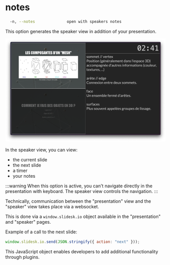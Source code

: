 # notes

```sh
  -n, --notes              open with speakers notes
```

This option generates the speaker view in addition of your presentation.

![speaker view](./img/notes.png)

In the speaker view, you can view:

- the current slide
- the next slide
- a timer
- your notes

:::warning
When this option is active, you can't navigate directly in the presentation with keyboard. The speaker view controls the navigation.
:::

Technically, communication between the "presentation" view and the "speaker" view takes place via a websocket.

This is done via a `window.slidesk.io` object available in the "presentation" and "speaker" pages.

Example of a call to the next slide:

```js
window.slidesk.io.send(JSON.stringify({ action: "next" }));
```

This JavaScript object enables developers to add additional functionality through plugins.
